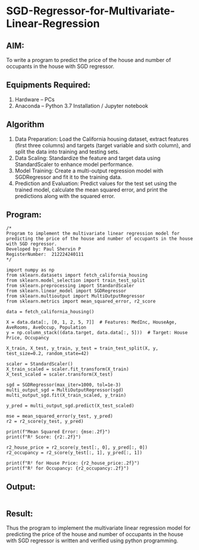 # SGD-Regressor-for-Multivariate-Linear-Regression

## AIM:
To write a program to predict the price of the house and number of occupants in the house with SGD regressor.

## Equipments Required:
1. Hardware – PCs
2. Anaconda – Python 3.7 Installation / Jupyter notebook

## Algorithm
1. Data Preparation: Load the California housing dataset, extract features (first three columns) and targets (target variable and sixth column), and split the data into training and testing sets.
2. Data Scaling: Standardize the feature and target data using StandardScaler to enhance model performance.
3. Model Training: Create a multi-output regression model with SGDRegressor and fit it to the training data.
4. Prediction and Evaluation: Predict values for the test set using the trained model, calculate the mean squared error, and print the predictions along with the squared error.

## Program:
```
/*
Program to implement the multivariate linear regression model for predicting the price of the house and number of occupants in the house with SGD regressor.
Developed by: Paul Shervin P
RegisterNumber:  212224240111
*/
```
```
import numpy as np
from sklearn.datasets import fetch_california_housing
from sklearn.model_selection import train_test_split
from sklearn.preprocessing import StandardScaler
from sklearn.linear_model import SGDRegressor
from sklearn.multioutput import MultiOutputRegressor
from sklearn.metrics import mean_squared_error, r2_score

data = fetch_california_housing()

X = data.data[:, [0, 1, 2, 5, 7]]  # Features: MedInc, HouseAge, AveRooms, AveOccup, Population
y = np.column_stack((data.target, data.data[:, 5]))  # Target: House Price, Occupancy

X_train, X_test, y_train, y_test = train_test_split(X, y, test_size=0.2, random_state=42)

scaler = StandardScaler()
X_train_scaled = scaler.fit_transform(X_train)
X_test_scaled = scaler.transform(X_test)

sgd = SGDRegressor(max_iter=1000, tol=1e-3)
multi_output_sgd = MultiOutputRegressor(sgd)
multi_output_sgd.fit(X_train_scaled, y_train)

y_pred = multi_output_sgd.predict(X_test_scaled)

mse = mean_squared_error(y_test, y_pred)
r2 = r2_score(y_test, y_pred)

print(f"Mean Squared Error: {mse:.2f}")
print(f"R² Score: {r2:.2f}")

r2_house_price = r2_score(y_test[:, 0], y_pred[:, 0])
r2_occupancy = r2_score(y_test[:, 1], y_pred[:, 1])

print(f"R² for House Price: {r2_house_price:.2f}")
print(f"R² for Occupancy: {r2_occupancy:.2f}")

```

## Output:
```

```

## Result:
Thus the program to implement the multivariate linear regression model for predicting the price of the house and number of occupants in the house with SGD regressor is written and verified using python programming.
